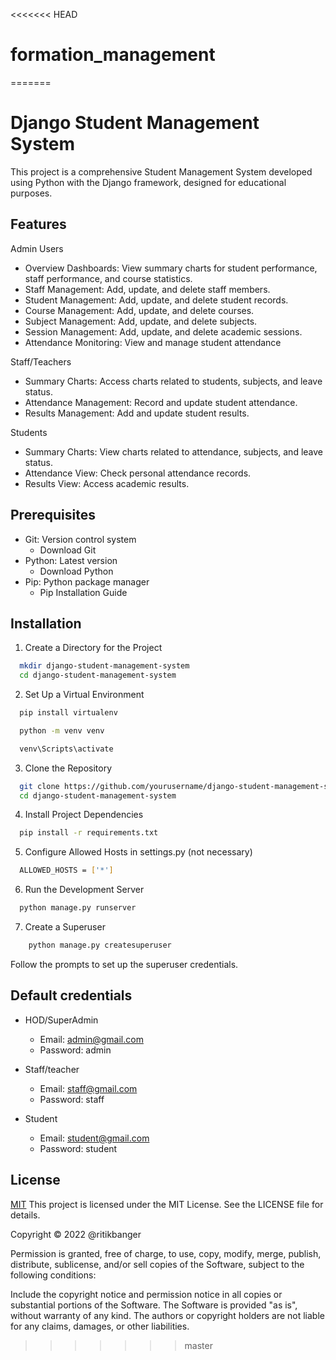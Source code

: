 <<<<<<< HEAD
# formation_management
=======

# Django Student Management System

This project is a comprehensive Student Management System developed using Python with the Django framework, designed for educational purposes.


## Features

 Admin Users
- Overview Dashboards: View summary charts for student performance, staff performance, and course statistics.
- Staff Management: Add, update, and delete staff members.
- Student Management: Add, update, and delete student records.
- Course Management: Add, update, and delete courses.
- Subject Management: Add, update, and delete subjects.
- Session Management: Add, update, and delete academic sessions.
- Attendance Monitoring: View and manage student attendance

Staff/Teachers

- Summary Charts: Access charts related to students, subjects, and leave status.
- Attendance Management: Record and update student attendance.
- Results Management: Add and update student results.

Students

- Summary Charts: View charts related to attendance, subjects, and leave status.
- Attendance View: Check personal attendance records.
- Results View: Access academic results.



## Prerequisites

- Git: Version control system
    - Download Git
- Python: Latest version
    - Download Python
- Pip: Python package manager
    - Pip Installation Guide

## Installation

1. Create a Directory for the Project

```bash
  mkdir django-student-management-system
  cd django-student-management-system
```
2. Set Up a Virtual Environment

```bash
  pip install virtualenv
```
```bash
  python -m venv venv
```
```bash
  venv\Scripts\activate
```
3. Clone the Repository
```bash
  git clone https://github.com/yourusername/django-student-management-system.git
  cd django-student-management-system
```
4. Install Project Dependencies

```bash
  pip install -r requirements.txt
```

5. Configure Allowed Hosts in settings.py  (not necessary)

```bash
  ALLOWED_HOSTS = ['*']
```

6. Run the Development Server

```bash
  python manage.py runserver
```

7. Create a Superuser

```bash
    python manage.py createsuperuser
```
Follow the prompts to set up the superuser credentials.


## Default credentials 

- HOD/SuperAdmin

    - Email:     admin@gmail.com
    - Password:  admin
    
- Staff/teacher

    - Email:     staff@gmail.com
    - Password:  staff

- Student

    - Email:     student@gmail.com
    - Password:  student

## License

[MIT](https://choosealicense.com/licenses/mit/) This project is licensed under the MIT License. See the LICENSE file for details.

Copyright © 2022 @ritikbanger

Permission is granted, free of charge, to use, copy, modify, merge, publish, distribute, sublicense, and/or sell copies of the Software, subject to the following conditions:

Include the copyright notice and permission notice in all copies or substantial portions of the Software.
The Software is provided "as is", without warranty of any kind. The authors or copyright holders are not liable for any claims, damages, or other liabilities.
>>>>>>> master

